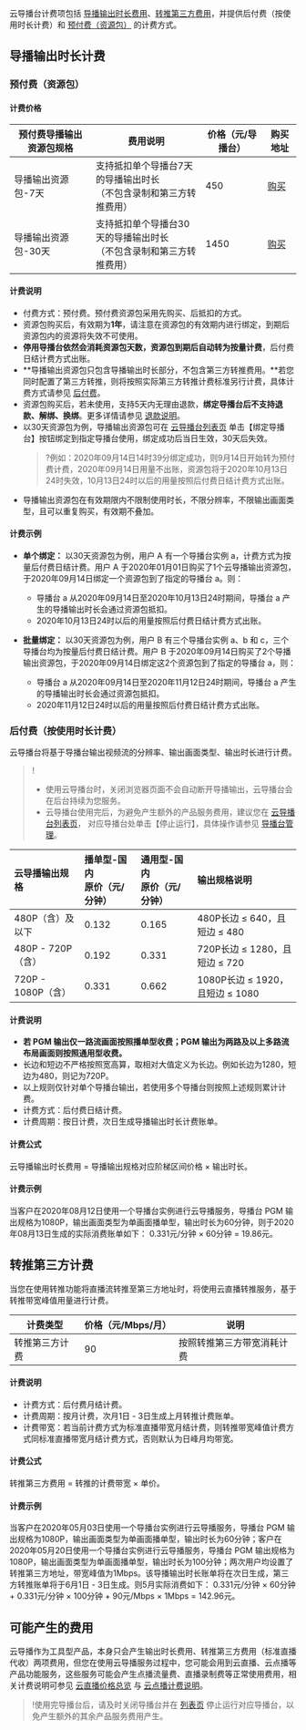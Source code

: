 云导播台计费项包括 [导播输出时长费用](#duration)、[转推第三方费用](#push)，并提供后付费（按使用时长计费）和 [预付费（资源包）](#director) 的计费方式。



## 导播输出时长计费

[](id:director)

### 预付费（资源包）

#### 计费价格
| 预付费导播输出资源包规格 | 费用说明                                                     | 价格（元/导播台） | 购买地址                                  |
| ------------------------ | ------------------------------------------------------------ | ----------------- | ----------------------------------------- |
| 导播输出资源包-7天       | 支持抵扣单个导播台7天的导播输出时长<br>（不包含录制和第三方转推费用） | 450               | [购买](https://buy.cloud.tencent.com/lvc) |
| 导播输出资源包-30天      | 支持抵扣单个导播台30天的导播输出时长<br>（不包含录制和第三方转推费用） | 1450              | [购买](https://buy.cloud.tencent.com/lvc) |

#### 计费说明

- 付费方式：预付费。预付费资源包采用先购买、后抵扣的方式。
- 资源包购买后，有效期为**1年**，请注意在资源包的有效期内进行绑定，到期后资源包内的资源将失效不可使用。
- **停用导播台依然会消耗资源包天数，资源包到期后自动转为按量计费**，后付费日结计费方式出账。
- **导播输出资源包只包含导播输出时长部分，不包含第三方转推费用。**若您同时配置了第三方转推，则将按照实际第三方转推计费标准另行计费，具体计费方式请参见 [后付费](https://cloud.tencent.com/document/product/267/42167#push)。
- 资源包购买后，若未使用，支持5天内无理由退款，**绑定导播台后不支持退款、解绑、换绑**。更多详情请参见 [退款说明](https://cloud.tencent.com/document/product/267/43456#caster_back)。 
- 以30天资源包为例，导播输出资源包可在 [云导播台列表页](https://console.cloud.tencent.com/live/caster) 单击【绑定导播台】按钮绑定到指定导播台使用，绑定成功后当日生效，30天后失效。
  >?例如：2020年09月14日14时39分绑定成功，则9月14日开始转为预付费计费，2020年09月14日用量不出账，资源包将于2020年10月13日24时失效，10月13日24时以后的用量按照后付费日结计费方式出账。
- 导播输出资源包在有效期限内不限制使用时长，不限分辨率，不限输出画面类型，且可以重复购买，有效期不叠加。

#### 计费示例

- **单个绑定：**
  以30天资源包为例，用户 A 有一个导播台实例 a，计费方式为按量后付费日结计费。用户 A 于2020年01月01日购买了1个云导播输出资源包，于2020年09月14日绑定一个资源包到了指定的导播台 a。则：
  - 导播台 a 从2020年09月14日至2020年10月13日24时期间，导播台 a 产生的导播输出时长会通过资源包抵扣。
  - 2020年10月13日24时以后的用量按照后付费日结计费方式出账。
- **批量绑定：**
  以30天资源包为例，用户 B 有三个导播台实例 a、b 和 c，三个导播台均为按量后付费日结计费。用户 B 于2020年09月14日购买了2个导播输出资源包，于2020年09月14日绑定这2个资源包到了指定的导播台 a，则：

  - 导播台 a 从2020年09月14日至2020年11月12日24时期间，导播台 a 产生的导播输出时长会通过资源包抵扣。
  - 2020年11月12日24时以后的用量按照后付费日结计费方式出账。



[](id:duration)

### 后付费（按使用时长计费）

云导播台将基于导播台输出视频流的分辨率、输出画面类型、输出时长进行计费。

>! 
>
>- 使用云导播台时，关闭浏览器页面不会自动断开导播输出，云导播台会在后台持续为您服务。
>- 云导播台使用完后，为避免产生额外的产品服务费用，建议您在 [云导播台列表页](https://console.cloud.tencent.com/live/caster)， 对应导播台处单击【停止运行】，具体操作请参见 [导播台管理](https://cloud.tencent.com/document/product/267/47153)。

| 云导播输出规格[](id:PGM) | 播单型-国内<br>原价（元/分钟） | 通用型-国内<br>原价（元/分钟） | 输出规格说明                    |
| :----------------------- | :----------------------------- | :----------------------------- | :------------------------------ |
| 480P（含）及以下         | 0.132                          | 0.165                          | 480P长边 ≤ 640，且短边 ≤ 480    |
| 480P - 720P（含）        | 0.192                          | 0.331                          | 720P长边 ≤ 1280，且短边 ≤ 720   |
| 720P - 1080P（含）       | 0.331                          | 0.662                          | 1080P长边 ≤ 1920，且短边 ≤ 1080 |

#### 计费说明

-  **若 PGM 输出仅一路流画面按照播单型收费；PGM 输出为两路及以上多路流布局画面则按照通用型收费。**
-  长边和短边不严格按照宽高算，取相对大值定义为长边。例如长边为1280，短边为480，则记为720P。
-  以上规则仅针对单个导播台输出，若使用多个导播台则按照上述规则累计计费。
-  计费方式：后付费日结计费。
-  计费周期：按日计费，次日生成导播输出时长计费账单。



#### 计费公式

云导播输出时长费用 = 导播输出规格对应阶梯区间价格 × 输出时长。

#### 计费示例

当客户在2020年08月12日使用一个导播台实例进行云导播服务，导播台 PGM 输出规格为1080P，输出画面类型为单画面播单型，输出时长为60分钟，则于2020年08月13日生成的实际消费账单如下：
0.331元/分钟 × 60分钟 = 19.86元。



[](id:push)

## 转推第三方计费

当您在使用转推功能将直播流转推至第三方地址时，将使用云直播转推服务，基于转推带宽峰值用量进行计费。  

| 计费类型       | 价格（元/Mbps/月） | 说明                       |
| -------------- | ------------------ | -------------------------- |
| 转推第三方计费 | 90                 | 按照转推第三方带宽消耗计费 |

#### 计费说明

- 计费方式：后付费月结计费。
- 计费周期：按月计费，次月1日 - 3日生成上月转推计费账单。
- 计费带宽：若当前计费方式为标准直播带宽月结计费，则转推带宽峰值计费方式同标准直播带宽月结计费方式，否则默认为日峰月均带宽。

#### 计费公式

转推第三方费用 = 转推的计费带宽 × 单价。

#### 计费示例

当客户在2020年05月03日使用一个导播台实例进行云导播服务，导播台 PGM 输出规格为1080P，输出画面类型为单画面播单型，输出时长为60分钟；客户在2020年05月20日使用一个导播台实例进行云导播服务，导播台 PGM 输出规格为1080P，输出画面类型为单画面播单型，输出时长为100分钟；两次用户均设置了转推第三方地址，带宽峰值为1Mbps。该导播输出时长账单将在次日生成，第三方转推账单将于6月1日 - 3日生成。则5月实际消费如下：
0.331元/分钟 × 60分钟 + 0.331元/分钟 × 100分钟 + 90元/Mbps × 1Mbps = 142.96元。


## 可能产生的费用

云导播作为工具型产品，本身只会产生输出时长费用、转推第三方费用（标准直播代收）两项费用，但您在使用云导播服务过程中，您可能会用到云直播、云点播等产品功能服务，这些服务可能会产生点播流量费、直播录制费等正常使用费用，相关计费说明可参见 [云直播价格总览](https://cloud.tencent.com/document/product/267/52662?!preview&!editLang=zh) 与 [云点播计费说明](https://cloud.tencent.com/document/product/266/14666)。

>!使用完导播台后，请及时关闭导播台并在 [列表页](https://console.cloud.tencent.com/live/caster) 停止运行对应导播台，以免产生额外的其余产品服务费用产生。

